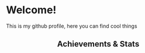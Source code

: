 <h1>Welcome!</h1>
This is my github profile, here you can find cool things
<br>
<div align="center">
  <h2>Achievements & Stats</h2>
  <a href="https://github.com/ryo-ma/github-profile-trophy%22%3E
    <img src="https://github-profile-trophy.vercel.app/?username=elfoteo&row=1&theme=dracula&margin-w=5">
  </a>
</div>
